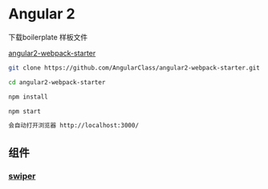# Angular 2

下载boilerplate  样板文件

[angular2-webpack-starter](https://github.com/AngularClass/angular2-webpack-starter)

~~~sh
git clone https://github.com/AngularClass/angular2-webpack-starter.git

cd angular2-webpack-starter

npm install

npm start 

会自动打开浏览器 http://localhost:3000/
~~~



## 组件

### [swiper](https://npmdaily.com/pkg/angular2-swiper)

